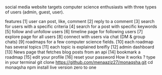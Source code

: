 social media website targets computer science enthusiasts with three types of users (admin, guest, user).

features
[1] user can post, like, comment
[2] reply to a comment
[3] search for users with a specific criteria
[4] search for a post with specific keywords
[5] follow and unfollow users
[6] timeline page for following users
[7] explore page for all users
[8] connect with users via chat (DM & group chats)
[9] roadmaps for a few computer science fields.
[10] each roadmap has several topics
[11] each topic is explained breifly
[12] admin dashboard
[13] News page that fetches blog posts from an api
[14] bookmark a roadmap
[15] edit your profile
[16] reset your password
How it works ?
type in your terminal
git clone https://github.com/menaaziz27/monaqsha.git
cd monaqsha
npm install
live version
zero to one
